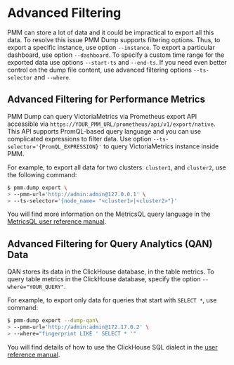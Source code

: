 # Advanced Filtering

PMM can store a lot of data and it could be impractical to export all this data. To resolve this issue PMM Dump supports filtering options. Thus, to export a specific instance, use option `--instance`. To export a particular dashboard, use option `--dashboard`. To specify a custom time range for the exported data use options `--start-ts` and `--end-ts`. If you need even better control on the dump file content, use advanced filtering options `--ts-selector` and `--where`.

## Advanced Filtering for Performance Metrics

PMM Dump can query VictoriaMetrics via Prometheus export API accessible via `https://YOUR_PMM_URL/prometheus/api/v1/export/native`. This API supports PromQL-based query language and you can use complicated expressions to filter data. Use option `--ts-selector='{PromQL_EXPRESSION}'` to query VictoriaMetrics instance inside PMM.

For example, to export all data for two clusters: `cluster1`, and `cluster2`, use the following command:

``` {.bash data-prompt="$" }
$ pmm-dump export \
> --pmm-url='http://admin:admin@127.0.0.1' \
> --ts-selector='{node_name= "<cluster1>|<cluster2>"}'
```

You will find more information on the MetricsQL query language in the [MetricsQL user reference manual](https://docs.victoriametrics.com/MetricsQL.html).

## Advanced Filtering for Query Analytics (QAN) Data

QAN stores its data in the ClickHouse database, in the table metrics. To query table metrics in the ClickHouse database, specify the option `--where="YOUR_QUERY"`.

For example, to export only data for queries that start with `SELECT *`, use command:

``` {.bash data-prompt="$" }
$ pmm-dump export --dump-qan\
> --pmm-url='http://admin:admin@172.17.0.2' \
> --where="fingerprint LIKE ' SELECT * '"
```

You will find details of how to use the ClickHouse SQL dialect in the [user reference manual](https://clickhouse.com/docs/en/sql-reference/syntax/).




